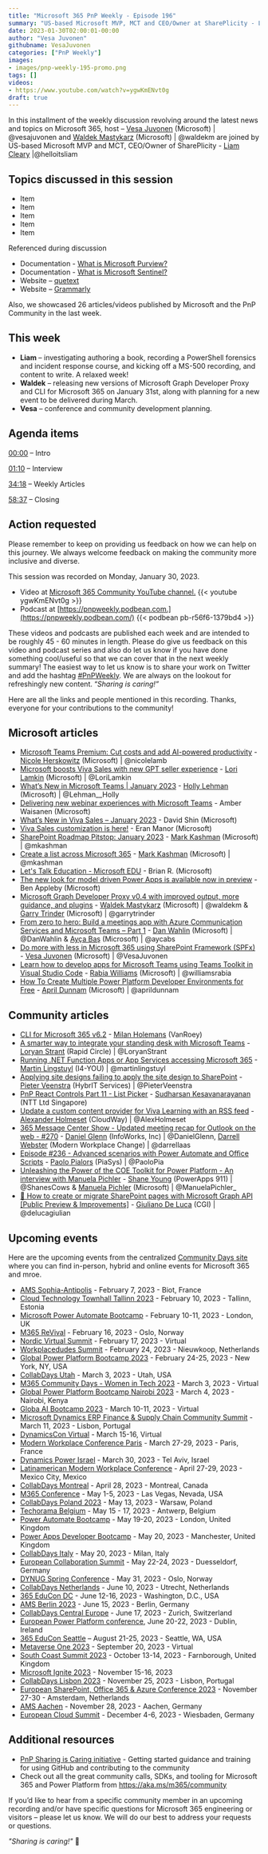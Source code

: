 ```yaml
---
title: "Microsoft 365 PnP Weekly - Episode 196"
summary: "US-based Microsoft MVP, MCT and CEO/Owner at SharePlicity - Liam Cleary, joins Microsoft’s Vesa Juvonen and Waldek Mastykarz in a discussion about security, ChatGPT, assumed risk, and cultural transition UK to US, plus 26 articles/videos."
date: 2023-01-30T02:00:01-00:00
author: "Vesa Juvonen"
githubname: VesaJuvonen
categories: ["PnP Weekly"]
images:
- images/pnp-weekly-195-promo.png
tags: []
videos:
- https://www.youtube.com/watch?v=ygwKmENvt0g
draft: true
---
```

 
In this installment of the weekly discussion revolving around the latest news and topics on Microsoft 365, host – [Vesa Juvonen](http://twitter.com/vesajuvonen) (Microsoft) \| @vesajuvonen and [Waldek Mastykarz](http://twitter.com/waldekm) (Microsoft) \| @waldekm are joined by US-based Microsoft MVP and MCT, CEO/Owner of SharePlicity - [Liam Cleary](https://twitter.com/helloitsliam) \|@helloitsliam

## Topics discussed in this session

* Item
* Item
* Item
* Item
* Item

Referenced during discussion

* Documentation - [What is Microsoft Purview?](https://learn.microsoft.com/purview/purview)
* Documentation - [What is Microsoft Sentinel?](https://learn.microsoft.com/azure/sentinel/overview)
* Website – [quetext](https://www.quetext.com/)
* Website – [Grammarly](https://www.grammarly.com/)

Also, we showcased 26 articles/videos published by Microsoft and the PnP Community in the last week.

## This week

* **Liam** – investigating authoring a book, recording a PowerShell forensics and incident response course, and kicking off a MS-500 recording, and content to write. A relaxed week!
* **Waldek** – releasing new versions of Microsoft Graph Developer Proxy and CLI for Microsoft 365 on January 31st, along with planning for a new event to be delivered during March.
* **Vesa** – conference and community development planning.

## Agenda items

[00:00](https://youtu.be/ygwKmENvt0g?t=0) – Intro

[01:10](https://youtu.be/ygwKmENvt0g?t=70) – Interview

[34:18](https://youtu.be/ygwKmENvt0g?t=2058) – Weekly Articles

[58:37](https://youtu.be/ygwKmENvt0g?t=3517) – Closing

## Action requested

Please remember to keep on providing us feedback on how we can help on this journey. We always welcome feedback on making the community more inclusive and diverse.

This session was recorded on Monday, January 30, 2023.

*   Video at [Microsoft 365 Community YouTube channel.](https://aka.ms/m365pnp-videos)
    {{< youtube ygwKmENvt0g >}}
*   Podcast at [https://pnpweekly.podbean.com.](https://pnpweekly.podbean.com/) 
    {{< podbean pb-r56f6-1379bd4 >}}   

These videos and podcasts are published each week and are intended to be roughly 45 - 60 minutes in length.  Please do give us feedback on this video and podcast series and also do let us know if you have done something cool/useful so that we can cover that in the next weekly summary! The easiest way to let us know is to share your work on Twitter and add the hashtag [#PnPWeekly](https://twitter.com/search?q=%23pnpweekly). We are always on the lookout for refreshingly new content. “_Sharing is caring!”_ 

Here are all the links and people mentioned in this recording. Thanks, everyone for your contributions to the community!

## Microsoft articles

* [Microsoft Teams Premium: Cut costs and add AI-powered productivity](https://www.microsoft.com/en-us/microsoft-365/blog/2023/02/01/microsoft-teams-premium-cut-costs-and-add-ai-powered-productivity/) - [Nicole Herskowitz](https://twitter.com/nicolelamb) (Microsoft) | @nicolelamb
* [Microsoft boosts Viva Sales with new GPT seller experience](https://cloudblogs.microsoft.com/dynamics365/bdm/2023/02/02/microsoft-boosts-viva-sales-with-new-gpt-seller-experience/) - [Lori Lamkin](https://twitter.com/LoriLamkin) (Microsoft) | @LoriLamkin
* [What’s New in Microsoft Teams | January 2023](https://techcommunity.microsoft.com/t5/microsoft-teams-blog/what-s-new-in-microsoft-teams-january-2023/ba-p/3728104) - [Holly Lehman](https://twitter.com/Lehman__Holly) (Microsoft) | @Lehman__Holly
* [Delivering new webinar experiences with Microsoft Teams](https://techcommunity.microsoft.com/t5/microsoft-teams-blog/delivering-new-webinar-experiences-with-microsoft-teams/ba-p/3725145) - Amber Waisanen (Microsoft)
* [What’s New in Viva Sales – January 2023](https://techcommunity.microsoft.com/t5/microsoft-viva-blog/what-s-new-in-viva-sales-january-2023/ba-p/3726801) - David Shin (Microsoft)
* [Viva Sales customization is here!](https://techcommunity.microsoft.com/t5/microsoft-viva-blog/viva-sales-customization-is-here/ba-p/3726837) - Eran Manor (Microsoft)
* [SharePoint Roadmap Pitstop: January 2023](https://techcommunity.microsoft.com/t5/microsoft-sharepoint-blog/sharepoint-roadmap-pitstop-january-2023/ba-p/3727711) - [Mark Kashman](https://twitter.com/mkashman) (Microsoft) | @mkashman
* [Create a list across Microsoft 365](https://techcommunity.microsoft.com/t5/microsoft-sharepoint-blog/create-a-list-across-microsoft-365/ba-p/3730138) - [Mark Kashman](https://twitter.com/mkashman) (Microsoft) | @mkashman
* [Let's Talk Education - Microsoft EDU](https://techcommunity.microsoft.com/t5/microsoft-365-blog/let-s-talk-education-microsoft-edu/ba-p/3726164) - Brian R. (Microsoft)
* [The new look for model driven Power Apps is available now in preview](https://powerapps.microsoft.com/en-us/blog/the-new-look-for-model-driven-power-apps-is-available-now-in-preview/) - Ben Appleby (Microsoft)
* [Microsoft Graph Developer Proxy v0.4 with improved output, more guidance, and plugins](https://devblogs.microsoft.com/microsoft365dev/microsoft-graph-developer-proxy-v0-4-with-improved-output-more-guidance-and-plugins/) - [Waldek Mastykarz](https://twitter.com/waldekm) (Microsoft) | @waldekm & [Garry Trinder](https://twitter.com/garrytrinder) (Microsoft) | @garrytrinder
* [From zero to hero: Build a meetings app with Azure Communication Services and Microsoft Teams – Part 1](https://devblogs.microsoft.com/microsoft365dev/build-a-meetings-app-with-azure-communication-services-and-microsoft-teams-part-1/) - [Dan Wahlin](https://twitter.com/DanWahlin) (Microsoft) | @DanWahlin & [Ayça Baş](https://twitter.com/aycabs) (Microsoft) | @aycabs
* [Do more with less in Microsoft 365 using SharePoint Framework (SPFx)](https://devblogs.microsoft.com/microsoft365dev/do-more-with-less-in-microsoft-365-by-using-spfx/) - [Vesa Juvonen](ttps://twitter.com/VesaJuvonen) (Microsoft) | @VesaJuvonen
* [Learn how to develop apps for Microsoft Teams using Teams Toolkit in Visual Studio Code](https://devblogs.microsoft.com/microsoft365dev/learn-how-to-develop-apps-for-microsoft-teams-using-teams-toolkit-in-visual-studio-code/) - [Rabia Williams](https://twitter.com/williamsrabia) (Microsoft) | @williamsrabia
* [How To Create Multiple Power Platform Developer Environments for Free](https://www.youtube.com/watch?v=NDeYE-qE9Qs) - [April Dunnam](https://twitter.com/aprildunnam) (Microsoft) | @aprildunnam

## Community articles

* [CLI for Microsoft 365 v6.2](https://pnp.github.io/blog/cli-for-microsoft-365/cli-for-microsoft-365-v6-2/) - [Milan Holemans](https://www.linkedin.com/in/milan-holemans/) (VanRoey)
* [A smarter way to integrate your standing desk with Microsoft Teams](https://www.loryanstrant.com/2023/02/03/a-smarter-way-to-integrate-your-standing-desk-with-microsoft-teams/) - [Loryan Strant](https://twitter.com/LoryanStrant) (Rapid Circle) | @LoryanStrant
* [Running .NET Function Apps or App Services accessing Microsoft 365](https://www.blimped.nl/running-dotnet-function-apps-or-app-services-accessing-microsoft-365/) - [Martin Lingstuyl](https://twitter.com/martinlingstuyl) (I4-YOU) | @martinlingstuyl
* [Applying site designs failing to apply the site design to SharePoint](https://sharepains.com/2023/02/01/site-designs-failing-sharepoint/) - [Pieter Veenstra](https://twitter.com/PieterVeenstra) (HybrIT Services) | @PieterVeenstra
* [PnP React Controls Part 11 - List Picker](https://spknowledge.com/2023/02/01/pnp-react-controls-part-11-listpicker/) - [Sudharsan Kesavanarayanan](https://www.linkedin.com/in/sudharsan-kesavanarayanan-75b2bbb/) (NTT Ltd Singapore)
* [Update a custom content provider for Viva Learning with an RSS feed](https://alexholmeset.blog/2023/01/26/update-a-custom-content-provider-for-viva-learning-with-an-rss-feed/) - [Alexander Holmeset](https://twitter.com/AlexHolmeset) (CloudWay) | @AlexHolmeset
* [365 Message Center Show - Updated meeting recap for Outlook on the web - #270](https://www.messagecentershow.com/e/updated-meeting-recap-for-outlook-on-the-web-270/) - [Daniel Glenn](https://twitter.com/DanielGlenn) (InfoWorks, Inc) | @DanielGlenn, [Darrell Webster](http://twitter.com/darrellaas) (Modern Workplace Change) | @darrellaas
* [Episode #236 - Advanced scenarios with Power Automate and Office Scripts](https://www.youtube.com/watch?v=FJmfJGmma90) - [Paolo Pialors](https://twitter.com/PaoloPia) (PiaSys) | @PaoloPia
* [Unleashing the Power of the COE Toolkit for Power Platform - An interview with Manuela Pichler](https://www.youtube.com/watch?v=DDCFx9uz6dE) - [Shane Young](https://twitter.com/ShanesCows) (PowerApps 911) | @ShanesCows & [Manuela Pichler](https://twitter.com/ManuelaPichler_) (Microsoft) | @ManuelaPichler_
* [📄 How to create or migrate SharePoint pages with Microsoft Graph API [Public Preview & Improvements]](https://www.youtube.com/watch?v=PSDY8C88I0M) - [Giuliano De Luca](https://twitter.com/DeLucaGiulian) (CGI) | @delucagiulian

## Upcoming events

Here are the upcoming events from the centralized [Community Days site](https://communitydays.org/events?when=upcoming) where you can find in-person, hybrid and online events for Microsoft 365 and mroe.

* [AMS Sophia-Antipolis](https://www.communitydays.org/event/2023-02-07/ams-sophia-antipolis) - February 7, 2023 - Biot, France
* [Cloud Technology Townhall Tallinn 2023](https://www.communitydays.org/event/2023-02-10/cloud-technology-townhall-tallinn-2023) - February 10, 2023 - Tallinn, Estonia
* [Microsoft Power Automate Bootcamp](https://events.powercommunity.com/microsoft-power-automate-bootcamp-2023/) - February 10-11, 2023 - London, UK
* [M365 ReVival](https://www.communitydays.org/event/2023-02-16/m365-revival-2023) - February 16, 2023 - Oslo, Norway
* [Nordic Virtual Summit](https://www.communitydays.org/event/2023-02-17/nordic-virtual-summit-4th-edition) - February 17, 2023 - Virtual
* [Workplacedudes Summit](https://www.communitydays.org/event/2023-02-24/workplacedudes-summit) - February 24, 2023 - Nieuwkoop, Netherlands
* [Global Power Platform Bootcamp 2023](https://www.communitydays.org/event/2023-02-24/global-power-platform-bootcamp-2023-new-york) - February 24-25, 2023 - New York, NY, USA
* [CollabDays Utah](https://www.collabdays.org/2023-utah/) - March 3, 2023 - Utah, USA
* [M365 Community Days - Women in Tech 2023](https://www.communitydays.org/event/2023-03-03/m365-community-days-women-in-tech-2023) - March 3, 2023 - Virtual
* [Global Power Platform Bootcamp Nairobi 2023](https://www.communitydays.org/event/2023-03-04/global-power-platform-bootcamp-nairobi-2023#home) - March 4, 2023 - Nairobi, Kenya
* [Globa AI Bootcamp 2023](https://www.communitydays.org/event/2023-03-10/global-ai-bootcamp-2023) - March 10-11, 2023 - Virtual
* [Microsoft Dynamics ERP Finance & Supply Chain Community Summit](https://www.communitydays.org/event/2023-03-11/dynamics-365-finance-and-supply-chain-summit) - March 11, 2023 - Lisbon, Portugal
* [DynamicsCon Virtual](https://www.communitydays.org/event/2023-03-15/dynamicscon-virtual) - March 15-16, Virtual
* [Modern Workplace Conference Paris](https://modern-workplace.pro/) - March 27-29, 2023 - Paris, France
* [Dynamics Power Israel](https://www.communitydays.org/event/2023-03-30/dynamics-power-israel) - March 30, 2023 - Tel Aviv, Israel
* [Latinamerican Modern Workplace Conference](https://www.communitydays.org/event/2023-04-27/get-cslatam-conference-2023) - April 27-29, 2023 - Mexico City, Mexico
* [CollabDays Montreal](https://www.collabdays.org/2023-montreal/) - April 28, 2023 - Montreal, Canada
* [M365 Conference](https://m365conf.com/#!/) - May 1-5, 2023 - Las Vegas, Nevada, USA
* [CollabDays Poland 2023](https://www.communitydays.org/event/2023-05-13/collabdays-poland-2023) - May 13, 2023 - Warsaw, Poland
* [Techorama Belgium](https://www.techorama.be/) - May 15 - 17, 2023 - Antwerp, Belgium
* [Power Automate Bootcamp](https://www.communitydays.org/event/2023-05-19/power-automate-bootcamp-2023) - May 19-20, 2023 - London, United Kingdom
* [Power Apps Developer Bootcamp](https://www.communitydays.org/event/2023-05-20/power-apps-developer-bootcamp) - May 20, 2023 - Manchester, United Kingdom
* [CollabDays Italy](https://www.collabdays.org/2023-italy/) - May 20, 2023 - Milan, Italy
* [European Collaboration Summit](https://www.collabsummit.eu/) - May 22-24, 2023 - Duesseldorf, Germany
* [DYNUG Spring Conference](https://www.communitydays.org/event/2023-05-31/dynug-spring-conference) - May 31, 2023 - Oslo, Norway
* [CollabDays Netherlands](https://www.communitydays.org/event/2023-06-10/collabdays-netherlands-2023) - June 10, 2023 - Utrecht, Netherlands
* [365 EduCon DC](https://365educon.com/DC/) - June 12-16, 2023 - Washington, D.C., USA
* [AMS Berlin 2023](https://www.communitydays.org/event/2023-06-15/amsberlin-2023) - June 15, 2023 - Berlin, Germany
* [CollabDays Central Europe](https://www.collabdays.org/2023-ce/) - June 17, 2023 - Zurich, Switzerland
* [European Power Platform conference](https://www.sharepointeurope.com/european-power-platform-conference/), June 20-22, 2023 - Dublin, Ireland
* [365 EduCon Seattle](https://365educon.com/Seattle/) – August 21-25, 2023 - Seattle, WA, USA
* [Metaverse One 2023](https://www.communitydays.org/event/2023-09-20/metaverse-one-2023) - September 20, 2023 - Virtual
* [South Coast Summit 2023](https://www.southcoastsummit.com/) - October 13-14, 2023 - Farnborough, United Kingdom
* [Microsoft Ignite 2023](https://ignite.microsoft.com/) - November 15-16, 2023
* [CollabDays Lisbon 2023](https://www.collabdays.org/2023-lisbon/) - November 25, 2023 - Lisbon, Portugal
* [European SharePoint, Office 365 & Azure Conference 2023](https://www.sharepointeurope.com/) - November 27-30 - Amsterdam, Netherlands
* [AMS Aachen](https://www.communitydays.org/event/2023-11-28/ams-aachen) - November 28, 2023 - Aachen, Germany
* [European Cloud Summit](https://www.cloudsummit.eu/) - December 4-6, 2023 - Wiesbaden, Germany

## Additional resources

* [PnP Sharing is Caring initiative](https://aka.ms/sharing-is-caring) - Getting started guidance and training for using GitHub and contributing to the community
* Check out all the great community calls, SDKs, and tooling for Microsoft 365 and Power Platform from <https://aka.ms/m365/community>

If you’d like to hear from a specific community member in an upcoming recording and/or have specific questions for Microsoft 365 engineering or visitors – please let us know. We will do our best to address your requests or questions.

_"Sharing is caring!"_ 🧡

